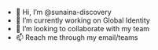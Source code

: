 - 👋 Hi, I’m @sunaina-discovery
- 🌱 I’m currently working on Global Identity 
- 💞️ I’m looking to collaborate with my team
- 📫 Reach me through my email/teams

<!---
sunaina-discovery/sunaina-discovery is a ✨ special ✨ repository because its `README.md` (this file) appears on your GitHub profile.
You can click the Preview link to take a look at your changes.
--->
